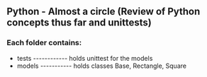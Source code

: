 ## Python - Almost a circle (Review of Python concepts thus far and unittests)

### Each folder contains: 
* tests ------------ holds unittest for the models
* models ----------- holds classes Base, Rectangle, Square
